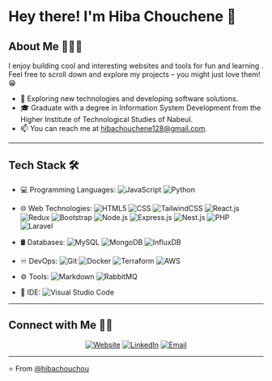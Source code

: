 # Hey there! I'm Hiba Chouchene 👋

## About Me 👩🏻‍💻

I enjoy building cool and interesting websites and tools for fun and learning . Feel free to scroll down and explore my projects – you might just love them! 😁

- 🤔 Exploring new technologies and developing software solutions.
- 🎓 Graduate with a degree in Information System Development from the Higher Institute of Technological Studies of Nabeul.
- 📫 You can reach me at hibachouchene128@gmail.com.


---

## Tech Stack 🛠
 
- 💻 Programming Languages:
  ![JavaScript](https://img.shields.io/badge/-JavaScript-333333?style=flat&logo=javascript)
  ![Python](https://img.shields.io/badge/-Python-333333?style=flat&logo=python)

- 🌐 Web Technologies:
  ![HTML5](https://img.shields.io/badge/-HTML5-333333?style=flat&logo=html5)
  ![CSS](https://img.shields.io/badge/-CSS-333333?style=flat&logo=css3&logoColor=1572B6)
  ![TailwindCSS](https://img.shields.io/badge/-TailwindCSS-333333?style=flat&logo=tailwindcss&logoColor=1572B6)
  ![React.js](https://img.shields.io/badge/-React.js-333333?style=flat&logo=react)
  ![Redux](https://img.shields.io/badge/-Redux-333333?style=flat&logo=redux&logoColor=1572B6)
  ![Bootstrap](https://img.shields.io/badge/-Bootstrap-333333?style=flat&logo=bootstrap&logoColor=563D7C)
  ![Node.js](https://img.shields.io/badge/-Node.js-333333?style=flat&logo=node.js)
  ![Express.js](https://img.shields.io/badge/-Express.js-333333?style=flat&logo=express)
  ![Nest.js](https://img.shields.io/badge/-Nest.js-333333?style=flat&logo=nestjs)
  ![PHP](https://img.shields.io/badge/-PHP-333333?style=flat&logo=php&logoColor=76E1FE)
  ![Laravel](https://img.shields.io/badge/-Laravel-333333?style=flat&logo=laravel&logoColor=76E1FE)

- 🛢 Databases:
  ![MySQL](https://img.shields.io/badge/-MySQL-333333?style=flat&logo=mysql)
  ![MongoDB](https://img.shields.io/badge/-MongoDB-333333?style=flat&logo=mongodb)
  ![InfluxDB](https://img.shields.io/badge/-InfluxDB-333333?style=flat&logo=influxdb)

- ♾️ DevOps:
  ![Git](https://img.shields.io/badge/-Git-333333?style=flat&logo=git)
  ![Docker](https://img.shields.io/badge/-Docker-333333?style=flat&logo=docker)
  ![Terraform](https://img.shields.io/badge/-Terraform-333333?style=flat&logo=terraform)
  ![AWS](https://img.shields.io/badge/-AWS-333333?style=flat&logo=amazon)

- ⚙️ Tools:
  ![Markdown](https://img.shields.io/badge/-Markdown-333333?style=flat&logo=markdown)
  ![RabbitMQ](https://img.shields.io/badge/-RabbitMQ-333333?style=flat&logo=rabbitmq)

- 🔧 IDE:
  ![Visual Studio Code](https://img.shields.io/badge/-Visual%20Studio%20Code-333333?style=flat&logo=visual-studio-code&logoColor=007ACC)

---

## Connect with Me 🤝🏻

<p align="center">
  <a href="https://myportfolio-hiba-chouchene-dev.netlify.app/"><img alt="Website" src="https://img.shields.io/badge/Website--blue?style=flat-square&logo=google-chrome"></a>
<a href="https://www.linkedin.com/in/hiba-chouchene/"><img alt="LinkedIn" src="https://img.shields.io/badge/LinkedIn--blue?style=flat-square&logo=linkedin"></a>
  <a href="mailto:hibachouchene128@gmail.com"><img alt="Email" src="https://img.shields.io/badge/Email-hibachouchene128@gmail.com-blue?style=flat-square&logo=gmail"></a>
</p>

---

⭐️ From [@hibachouchou](https://github.com/hibachouchou)
